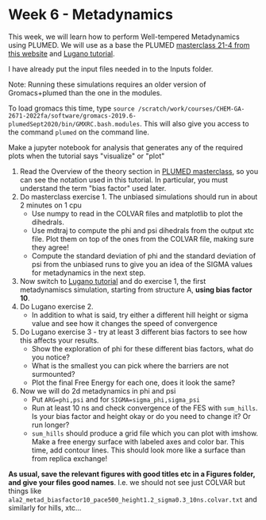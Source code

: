 # Week 6 - Metadynamics

This week, we will learn how to perform Well-tempered Metadynamics using PLUMED. We will use as a base the PLUMED [masterclass 21-4 from this website](https://www.plumed.org/doc-master/user-doc/html/masterclass-21-4.html) and [Lugano tutorial](https://www.plumed.org/doc-master/user-doc/html/lugano-3.html). 

I have already put the input files needed in to the Inputs folder.

Note: Running these simulations requires an older version of Gromacs+plumed than the one in the modules.

To load gromacs this time, type `source /scratch/work/courses/CHEM-GA-2671-2022fa/software/gromacs-2019.6-plumedSept2020/bin/GMXRC.bash.modules`. This will also give you access to the command `plumed` on the command line.

Make a jupyter notebook for analysis that generates any of the required plots when the tutorial says "visualize" or "plot"

1. Read the Overview of the theory section in [PLUMED masterclass](https://www.plumed.org/doc-master/user-doc/html/masterclass-21-4.html), so you can see the notation used in this tutorial. In particular, you must understand the term "bias factor" used later.
2. Do masterclass exercise 1. The unbiased simulations should run in about 2 minutes on 1 cpu
	- Use numpy to read in the COLVAR files and matplotlib to plot the dihedrals.
	- Use mdtraj to compute the phi and psi dihedrals from the output xtc file. Plot them on top of the ones from the COLVAR file, making sure they agree!
	- Compute the standard deviation of phi and the standard deviation of psi from the unbiased runs to give you an idea of the SIGMA values for metadynamics in the next step. 
3. Now switch to [Lugano tutorial](https://www.plumed.org/doc-master/user-doc/html/lugano-3.html) and do exercise 1, the first metadynamiscs simulation, starting from structure A, **using bias factor 10**.
4. Do Lugano exercise 2.
	- In addition to what is said, try either a different hill height or sigma value and see how it changes the speed of convergence
5. Do Lugano exercise 3 - try at least 3 different bias factors to see how this affects your results.
	- Show the exploration of phi for these different bias factors, what do you notice?
	- What is the smallest you can pick where the barriers are not surmounted?
	- Plot the final Free Energy for each one, does it look the same?
6. Now we will do 2d metadynamics in phi and psi
	- Put `ARG=phi,psi` and for `SIGMA=sigma_phi,sigma_psi`
	- Run at least 10 ns and check convergence of the FES with `sum_hills`. Is your bias factor and height okay or do you need to change it? Or run longer?
	- `sum_hills` should produce a grid file which you can plot with imshow. Make a free energy surface with labeled axes and color bar. This time, add contour lines. This should look more like a surface than from replica exchange! 

**As usual, save the relevant figures with good titles etc in a Figures folder, and give your files good names**. 
I.e. we should not see just COLVAR but things like `ala2_metad_biasfactor10_pace500_height1.2_sigma0.3_10ns.colvar.txt` and similarly for hills, xtc...


